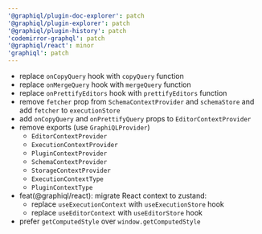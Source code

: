 ```yaml
---
'@graphiql/plugin-doc-explorer': patch
'@graphiql/plugin-explorer': patch
'@graphiql/plugin-history': patch
'codemirror-graphql': patch
'@graphiql/react': minor
'graphiql': patch
---
```


- replace `onCopyQuery` hook with `copyQuery` function
- replace `onMergeQuery` hook with `mergeQuery` function
- replace `onPrettifyEditors` hook with `prettifyEditors` function
- remove `fetcher` prop from `SchemaContextProvider` and `schemaStore` and add `fetcher` to `executionStore`
- add `onCopyQuery` and `onPrettifyQuery` props to `EditorContextProvider`
- remove exports (use `GraphiQLProvider`)
  - `EditorContextProvider`
  - `ExecutionContextProvider`
  - `PluginContextProvider`
  - `SchemaContextProvider`
  - `StorageContextProvider`
  - `ExecutionContextType`
  - `PluginContextType`
- feat(@graphiql/react): migrate React context to zustand:
  - replace `useExecutionContext` with `useExecutionStore` hook
  - replace `useEditorContext` with `useEditorStore` hook
- prefer `getComputedStyle` over `window.getComputedStyle`

